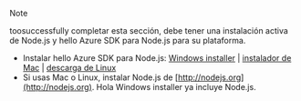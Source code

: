 
> [!NOTE]
> toosuccessfully completar esta sección, debe tener una instalación activa de Node.js y hello Azure SDK para Node.js para su plataforma.
> 
> * Instalar hello Azure SDK para Node.js: [Windows installer](http://go.microsoft.com/fwlink/?LinkId=254279) | [instalador de Mac](http://go.microsoft.com/fwlink/?LinkId=253471) | [descarga de Linux](http://go.microsoft.com/fwlink/?LinkId=253472)
> * Si usas Mac o Linux, instalar Node.js de [http://nodejs.org](http://nodejs.org). Hola Windows installer ya incluye Node.js.
> 
> 
